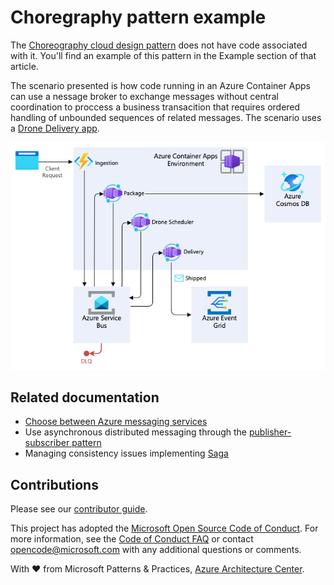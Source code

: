 # Choregraphy pattern example

The [Choreography cloud design pattern](https://learn.microsoft.com/azure/architecture/patterns/choreography) does not have code associated with it. You'll find an example of this pattern in the Example section of that article.

The scenario presented is how code running in an Azure Container Apps can use a nessage broker to exchange messages without central coordination to proccess a business transacition that requires ordered handling of unbounded sequences of related messages. The scenario uses a [Drone Delivery app](https://github.com/mspnp/microservices-reference-implementation).

![Diagram of an event driven cloud native example workload implementing choreography pattern](./choreography-example.png)

## Related documentation

- [Choose between Azure messaging services](https://learn.microsoft.com/en-us/azure/service-bus-messaging/compare-messaging-services)
- Use asynchronous distributed messaging through the [publisher-subscriber pattern](https://learn.microsoft.com/azure/architecture/patterns/publisher-subscriber)
- Managing consistency issues implementing [Saga](https://learn.microsoft.com/azure/architecture/reference-architectures/saga/saga)

## Contributions

Please see our [contributor guide](../CONTRIBUTING.md).

This project has adopted the [Microsoft Open Source Code of Conduct](https://opensource.microsoft.com/codeofconduct/). For more information, see the [Code of Conduct FAQ](https://opensource.microsoft.com/codeofconduct/faq/) or contact <opencode@microsoft.com> with any additional questions or comments.

With :heart: from Microsoft Patterns & Practices, [Azure Architecture Center](https://aka.ms/architecture).
